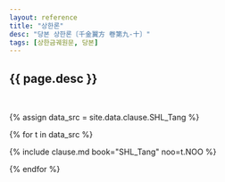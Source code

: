 ```yaml
---
layout: reference
title: "상한론"
desc: "당본 상한론〔千金翼方 卷第九-十〕"
tags: [상한금궤원문, 당본]
---
```


{{ page.desc }}
--------------------

<br>

{% assign data_src = site.data.clause.SHL_Tang %}

{% for t in data_src %}

{% include clause.md book="SHL_Tang" noo=t.NOO %}

{% endfor %}
